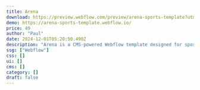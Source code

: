 ```yaml
---
title: Arena
download: https://preview.webflow.com/preview/arena-sports-template?utm_medium=preview_link&utm_source=designer&utm_content=arena-sports-template&preview=15611c15645ac67a28b9c2f87b79ef47&locale=en&workflow=preview
demo: https://arena-sports-template.webflow.io/
price: 49
author: "Paul"
date: 2024-12-01T05:20:50.490Z
description: "Arena is a CMS-powered Webflow template designed for sports and games bars. With over 33+ customisable components, it’s perfect for sport fans and experience enthusiasts."
ssg: ["Webflow"]
css: []
ui: []
cms: []
category: []
draft: false
---
```

